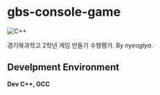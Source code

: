 # gbs-console-game
![C++](https://img.shields.io/badge/c++-00599C?style=for-the-badge&logo=cplusplus&logoColor=FFFFFF)

경기북과학고 2학년 게임 만들기 수행평가. By _nyeoglya_.

## Develpment Environment
**Dev C++, GCC**
